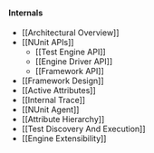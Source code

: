 #### Internals
 * [[Architectural Overview]]
 * [[NUnit APIs]]
   * [[Test Engine API]]
   * [[Engine Driver API]]
   * [[Framework API]]
 * [[Framework Design]]
 * [[Active Attributes]]
 * [[Internal Trace]]
 * [[NUnit Agent]]
 * [[Attribute Hierarchy]]
 * [[Test Discovery And Execution]]
 * [[Engine Extensibility]]

